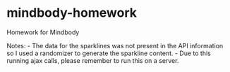 # mindbody-homework
Homework for Mindbody

Notes:
	- The data for the sparklines was not present in the API information so I used a randomizer to generate the sparkline content.
	- Due to this running ajax calls, please remember to run this on a server.
	
